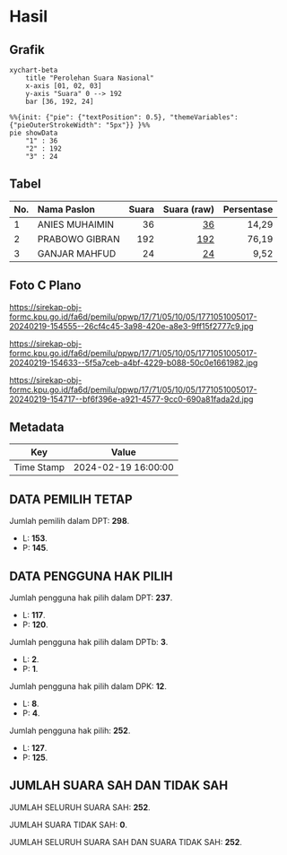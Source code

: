 # Hasil

## Grafik

```mermaid
xychart-beta
    title "Perolehan Suara Nasional"
    x-axis [01, 02, 03]
    y-axis "Suara" 0 --> 192
    bar [36, 192, 24]
```

```mermaid
%%{init: {"pie": {"textPosition": 0.5}, "themeVariables": {"pieOuterStrokeWidth": "5px"}} }%%
pie showData
    "1" : 36
    "2" : 192
    "3" : 24
```

## Tabel

| No. | Nama Paslon    | Suara | Suara (raw) | Persentase |
|:--- |:-------------- | -----:| -----------:| ----------:|
| 1   | ANIES MUHAIMIN | 36    | [36][p-1]   | 14,29      |
| 2   | PRABOWO GIBRAN | 192   | [192][p-2]  | 76,19      |
| 3   | GANJAR MAHFUD  | 24    | [24][p-3]   | 9,52       |


[p-1]: https://github.com/gigit-pemilu/pemilu-2024/blob/main/pilpres/hitung-suara/sub/17-bengkulu/sub/71-kota-bengkulu/sub/05-kampung-melayu/sub/1005-padang-serai/sub/017-tps/sub/paslon-1.txt
[p-2]: https://github.com/gigit-pemilu/pemilu-2024/blob/main/pilpres/hitung-suara/sub/17-bengkulu/sub/71-kota-bengkulu/sub/05-kampung-melayu/sub/1005-padang-serai/sub/017-tps/sub/paslon-2.txt
[p-3]: https://github.com/gigit-pemilu/pemilu-2024/blob/main/pilpres/hitung-suara/sub/17-bengkulu/sub/71-kota-bengkulu/sub/05-kampung-melayu/sub/1005-padang-serai/sub/017-tps/sub/paslon-3.txt

## Foto C Plano

https://sirekap-obj-formc.kpu.go.id/fa6d/pemilu/ppwp/17/71/05/10/05/1771051005017-20240219-154555--26cf4c45-3a98-420e-a8e3-9ff15f2777c9.jpg

https://sirekap-obj-formc.kpu.go.id/fa6d/pemilu/ppwp/17/71/05/10/05/1771051005017-20240219-154633--5f5a7ceb-a4bf-4229-b088-50c0e1661982.jpg

https://sirekap-obj-formc.kpu.go.id/fa6d/pemilu/ppwp/17/71/05/10/05/1771051005017-20240219-154717--bf6f396e-a921-4577-9cc0-690a81fada2d.jpg


## Metadata

| Key        | Value               |
| ---------- | ------------------- |
| Time Stamp | 2024-02-19 16:00:00 |


## DATA PEMILIH TETAP

Jumlah pemilih dalam DPT: **298**.
 * L: **153**.
 * P: **145**.

## DATA PENGGUNA HAK PILIH

Jumlah pengguna hak pilih dalam DPT: **237**.
 * L: **117**.
 * P: **120**.

Jumlah pengguna hak pilih dalam DPTb: **3**.
 * L: **2**.
 * P: **1**.

Jumlah pengguna hak pilih dalam DPK: **12**.
 * L: **8**.
 * P: **4**.

Jumlah pengguna hak pilih: **252**.
 * L: **127**.
 * P: **125**.

## JUMLAH SUARA SAH DAN TIDAK SAH

JUMLAH SELURUH SUARA SAH: **252**.

JUMLAH SUARA TIDAK SAH: **0**.

JUMLAH SELURUH SUARA SAH DAN SUARA TIDAK SAH: **252**.


